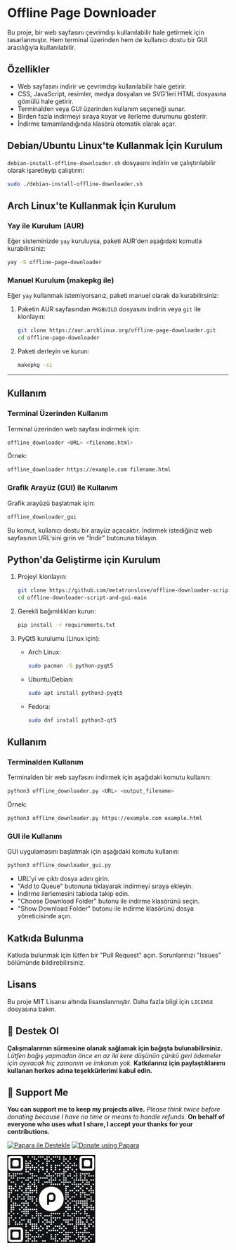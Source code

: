 # Offline Page Downloader

Bu proje, bir web sayfasını çevrimdışı kullanılabilir hale getirmek için tasarlanmıştır. Hem terminal üzerinden hem de kullanıcı dostu bir GUI aracılığıyla kullanılabilir.

## Özellikler
- Web sayfasını indirir ve çevrimdışı kullanılabilir hale getirir.
- CSS, JavaScript, resimler, medya dosyaları ve SVG'leri HTML dosyasına gömülü hale getirir.
- Terminalden veya GUI üzerinden kullanım seçeneği sunar.
- Birden fazla indirmeyi sıraya koyar ve ilerleme durumunu gösterir.
- İndirme tamamlandığında klasörü otomatik olarak açar.

## Debian/Ubuntu Linux'te Kullanmak İçin Kurulum

`debian-install-offline-downloader.sh` dosyasını indirin ve çalıştırılabilir olarak işaretleyip çalıştırın:

```bash
sudo ./debian-install-offline-downloader.sh
```

## Arch Linux'te Kullanmak İçin Kurulum

### Yay ile Kurulum (AUR)
Eğer sisteminizde `yay` kuruluysa, paketi AUR'den aşağıdaki komutla kurabilirsiniz:

```bash
yay -S offline-page-downloader
```

### Manuel Kurulum (makepkg ile)
Eğer `yay` kullanmak istemiyorsanız, paketi manuel olarak da kurabilirsiniz:

1. Paketin AUR sayfasından `PKGBUILD` dosyasını indirin veya `git` ile klonlayın:

   ```bash
   git clone https://aur.archlinux.org/offline-page-downloader.git
   cd offline-page-downloader
   ```

2. Paketi derleyin ve kurun:

   ```bash
   makepkg -si
   ```

---

## Kullanım

### Terminal Üzerinden Kullanım
Terminal üzerinden web sayfası indirmek için:

```bash
offline_downloader <URL> <filename.html>
```

Örnek:

```bash
offline_downloader https://example.com filename.html
```

### Grafik Arayüz (GUI) ile Kullanım
Grafik arayüzü başlatmak için:

```bash
offline_downloader_gui
```

Bu komut, kullanıcı dostu bir arayüz açacaktır. İndirmek istediğiniz web sayfasının URL'sini girin ve "İndir" butonuna tıklayın.

## Python'da Geliştirme için Kurulum

1. Projeyi klonlayın:
   ```bash
   git clone https://github.com/metatronslove/offline-downloader-script-and-gui.git
   cd offline-downloader-script-and-gui-main
   ```

2. Gerekli bağımlılıkları kurun:
   ```bash
   pip install -r requirements.txt
   ```

3. PyQt5 kurulumu (Linux için):
   - Arch Linux:
     ```bash
     sudo pacman -S python-pyqt5
     ```
   - Ubuntu/Debian:
     ```bash
     sudo apt install python3-pyqt5
     ```
   - Fedora:
     ```bash
     sudo dnf install python3-qt5
     ```

## Kullanım

### Terminalden Kullanım
Terminalden bir web sayfasını indirmek için aşağıdaki komutu kullanın:
```bash
python3 offline_downloader.py <URL> <output_filename>
```

Örnek:
```bash
python3 offline_downloader.py https://example.com example.html
```

### GUI ile Kullanım
GUI uygulamasını başlatmak için aşağıdaki komutu kullanın:
```bash
python3 offline_downloader_gui.py
```

- URL'yi ve çıktı dosya adını girin.
- "Add to Queue" butonuna tıklayarak indirmeyi sıraya ekleyin.
- İndirme ilerlemesini tabloda takip edin.
- "Choose Download Folder" butonu ile indirme klasörünü seçin.
- "Show Download Folder" butonu ile indirme klasörünü dosya yöneticisinde açın.

## Katkıda Bulunma
Katkıda bulunmak için lütfen bir "Pull Request" açın. Sorunlarınızı "Issues" bölümünde bildirebilirsiniz.

## Lisans
Bu proje MIT Lisansı altında lisanslanmıştır. Daha fazla bilgi için `LICENSE` dosyasına bakın.

## 🎁 Destek Ol
**Çalışmalarımın sürmesine olanak sağlamak için bağışta bulunabilirsiniz.**
*Lütfen bağış yapmadan önce en az iki kere düşünün çünkü geri ödemeler için ayıracak hiç zamanım ve imkanım yok.*
**Katkılarınız için paylaştıklarımı kullanan herkes adına teşekkürlerimi kabul edin.**

## 🎁 Support Me
**You can support me to keep my projects alive.**
*Please think twice before donating because I have no time or means to handle refunds.*
**On behalf of everyone who uses what I share, I accept your thanks for your contributions.**

[![Papara ile Destekle](https://img.shields.io/badge/Bağış%20Yap-%E2%9D%A4-blue)](https://ppr.ist/1T9dx8tUT)
[![Donate using Papara](https://img.shields.io/badge/Donate-%E2%9D%A4-blue)](https://ppr.ist/1T9dx8tUT)

[![Papara ile Desteklen](1513592797QR.png)](https://ppr.ist/1T99dYF5X)
